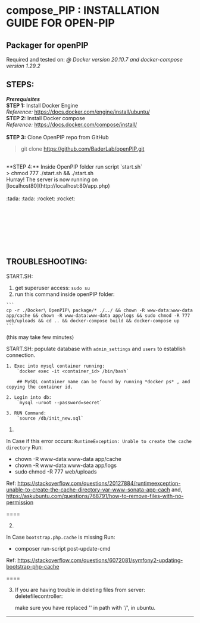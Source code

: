 
# compose_PIP : INSTALLATION GUIDE FOR OPEN-PIP
## Packager for openPIP

Required and tested on: *@ Docker version 20.10.7 and docker-compose version 1.29.2*

## STEPS:

***Prerequisites***
<br>
**STEP 1:** Install Docker Engine <br>
*Reference:* https://docs.docker.com/engine/install/ubuntu/ <br>
**STEP 2:** Install Docker compose <br>
*Reference:* https://docs.docker.com/compose/install/ <br>
<br>
**STEP 3:** Clone OpenPIP repo from GitHub <br>
> git clone https://github.com/BaderLab/openPIP.git 

<br>
**STEP 4:** Inside OpenPIP folder run script `start.sh` <br>
> chmod 777 ./start.sh && ./start.sh

<br>
Hurray! The server is now running on <br>  [localhost80](http://localhost:80/app.php)  
<br><br>
:tada: :tada: :rocket: :rocket: 
<br><br>
<br><br>
<br><br>
<br><br>




## TROUBLESHOOTING:


START.SH: 

  1. get superuser access: ```sudo su```
  2. run this command inside openPIP folder:

    ```
    cp -r ./Docker\ OpenPIP\ package/* ./../ && chown -R www-data:www-data app/cache && chown -R www-data:www-data app/logs && sudo chmod -R 777 web/uploads && cd .. && docker-compose build && docker-compose up
    ```
 (this may take few minutes)
 <br>

START.SH: populate database with `admin_settings` and `users` to establish connection.

  
    1. Exec into mysql container running:
        `docker exec -it <container_id> /bin/bash`
        
        ## MySQL container name can be found by running *docker ps* , and copying the container id.

    2. Login into db: 
        `mysql -uroot --password=secret`

    3. RUN Command: 
        `source /db/init_new.sql`
  



1.

In Case if this error occurs:
`RuntimeException: Unable to create the cache directory`
Run:
  - chown -R www-data:www-data app/cache
  - chown -R www-data:www-data app/logs
  - sudo chmod -R 777 web/uploads
 
 Ref: https://stackoverflow.com/questions/20127884/runtimeexception-unable-to-create-the-cache-directory-var-www-sonata-app-cach
 and,
 https://askubuntu.com/questions/768791/how-to-remove-files-with-no-permission

====

2.

In Case `bootstrap.php.cache` is missing
Run:
  - composer run-script post-update-cmd
 
 Ref: https://stackoverflow.com/questions/6072081/symfony2-updating-bootstrap-php-cache 
 
====


3. If you are having trouble in deleting files from server: deletefilecontroller:

    make sure you have replaced '\' in path with '/', in ubuntu.


-------- 

